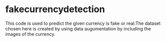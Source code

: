 # fakecurrencydetection
This code is used to predict the given currency is fake or real.The dataset chosen here is created by using data augumentation by including the images of the currency.
